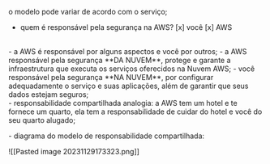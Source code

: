 
o modelo pode variar de acordo com o serviço;

- quem é responsável pela segurança na AWS?
[x] você
[x] AWS
<br/>
- a AWS é responsável por alguns aspectos  e você por outros;
- a AWS responsável pela segurança **DA NUVEM**, protege e garante a infraestrutura que executa os serviços oferecidos na Nuvem AWS;
- você responsável pela segurança **NA NUVEM**, por configurar adequadamente o serviço e suas aplicações, além de garantir que seus dados estejam seguros;
<br/>
- responsabilidade compartilhada analogia: a AWS tem um hotel e te fornece um quarto, ela tem a responsabilidade de cuidar do hotel e você do seu quarto alugado;

\- diagrama do modelo de responsabilidade compartilhada:

![[Pasted image 20231129173323.png]]

